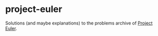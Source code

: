 # project-euler
Solutions (and maybe explanations) to the problems archive of [Project Euler](https://projecteuler.net/).
